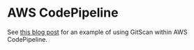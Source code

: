 # AWS CodePipeline
See [this blog post][blog] for an example of using GitScan within AWS CodePipeline.

[blog]: https://aws.amazon.com/blogs/containers/scanning-images-with-gitscan-in-an-aws-codepipeline/
